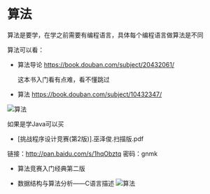 # 算法

算法是要学，在学之前需要有编程语言，具体每个编程语言做算法是不同

算法可以看：

- 算法导论 https://book.douban.com/subject/20432061/
  
  这本书入门看有点难，看不懂跳过

- 算法
https://book.douban.com/subject/10432347/

 ![算法](https://img1.doubanio.com/lpic/s8938479.jpg)
 
 如果是学Java可以买 

- [挑战程序设计竞赛(第2版)].巫泽俊.扫描版.pdf

 链接：http://pan.baidu.com/s/1hqObztq 密码：gnmk

- 算法竞赛入门经典第二版

- 数据结构与算法分析——C语言描述
  ![算法](http://img3.douban.com/lpic/s1106991.jpg)
